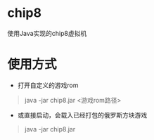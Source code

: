# chip8
使用Java实现的chip8虚拟机

# 使用方式
- 打开自定义的游戏rom
> java -jar chip8.jar <游戏rom路径>
- 或直接启动，会载入已经打包的俄罗斯方块游戏
> java -jar chip8.jar 

